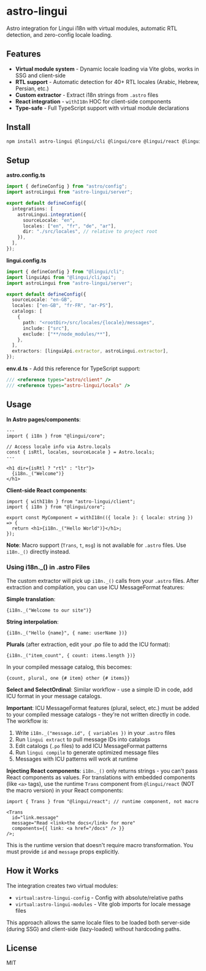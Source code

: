# astro-lingui

Astro integration for Lingui i18n with virtual modules, automatic RTL detection, and zero-config locale loading.

## Features

- **Virtual module system** - Dynamic locale loading via Vite globs, works in SSG and client-side
- **RTL support** - Automatic detection for 40+ RTL locales (Arabic, Hebrew, Persian, etc.)
- **Custom extractor** - Extract i18n strings from `.astro` files
- **React integration** - `withI18n` HOC for client-side components
- **Type-safe** - Full TypeScript support with virtual module declarations

## Install

```bash
npm install astro-lingui @lingui/cli @lingui/core @lingui/react @lingui/vite-plugin
```

## Setup

**astro.config.ts**

```ts
import { defineConfig } from "astro/config";
import astroLingui from "astro-lingui/server";

export default defineConfig({
  integrations: [
    astroLingui.integration({
      sourceLocale: "en",
      locales: ["en", "fr", "de", "ar"],
      dir: "./src/locales", // relative to project root
    }),
  ],
});
```

**lingui.config.ts**

```ts
import { defineConfig } from "@lingui/cli";
import linguiApi from "@lingui/cli/api";
import astroLingui from "astro-lingui/server";

export default defineConfig({
  sourceLocale: "en-GB",
  locales: ["en-GB", "fr-FR", "ar-PS"],
  catalogs: [
    {
      path: "<rootDir>/src/locales/{locale}/messages",
      include: ["src"],
      exclude: ["**/node_modules/**"],
    },
  ],
  extractors: [linguiApi.extractor, astroLingui.extractor],
});
```

**env.d.ts** - Add this reference for TypeScript support:

```ts
/// <reference types="astro/client" />
/// <reference types="astro-lingui/locals" />
```

## Usage

**In Astro pages/components**:

```astro
---
import { i18n } from "@lingui/core";

// Access locale info via Astro.locals
const { isRtl, locales, sourceLocale } = Astro.locals;
---

<h1 dir={isRtl ? "rtl" : "ltr"}>
  {i18n._("Welcome")}
</h1>
```

**Client-side React components**:

```tsx
import { withI18n } from "astro-lingui/client";
import { i18n } from "@lingui/core";

export const MyComponent = withI18n(({ locale }: { locale: string }) => {
  return <h1>{i18n._("Hello World")}</h1>;
});
```

**Note**: Macro support (`Trans`, `t`, `msg`) is not available for `.astro` files. Use `i18n._()` directly instead.

### Using i18n.\_() in .astro Files

The custom extractor will pick up `i18n._()` calls from your `.astro` files. After extraction and compilation, you can use ICU MessageFormat features:

**Simple translation**:

```astro
{i18n._("Welcome to our site")}
```

**String interpolation**:

```astro
{i18n._("Hello {name}", { name: userName })}
```

**Plurals** (after extraction, edit your .po file to add the ICU format):

```astro
{i18n._("item_count", { count: items.length })}
```

In your compiled message catalog, this becomes:

```
{count, plural, one {# item} other {# items}}
```

**Select and SelectOrdinal**: Similar workflow - use a simple ID in code, add ICU format in your message catalogs.

**Important**: ICU MessageFormat features (plural, select, etc.) must be added to your compiled message catalogs - they're not written directly in code. The workflow is:

1. Write `i18n._("message.id", { variables })` in your `.astro` files
2. Run `lingui extract` to pull message IDs into catalogs
3. Edit catalogs (`.po` files) to add ICU MessageFormat patterns
4. Run `lingui compile` to generate optimized message files
5. Messages with ICU patterns will work at runtime

**Injecting React components**: `i18n._()` only returns strings - you can't pass React components as values. For translations with embedded components (like `<a>` tags), use the runtime `Trans` component from `@lingui/react` (NOT the macro version) in your React components:

```tsx
import { Trans } from "@lingui/react"; // runtime component, not macro

<Trans
  id="link.message"
  message="Read <link>the docs</link> for more"
  components={{ link: <a href="/docs" /> }}
/>;
```

This is the runtime version that doesn't require macro transformation. You must provide `id` and `message` props explicitly.

## How it Works

The integration creates two virtual modules:

- `virtual:astro-lingui-config` - Config with absolute/relative paths
- `virtual:astro-lingui-modules` - Vite glob imports for locale message files

This approach allows the same locale files to be loaded both server-side (during SSG) and client-side (lazy-loaded) without hardcoding paths.

## License

MIT
